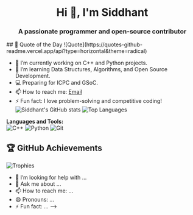 <h1 align="center">Hi 👋, I'm Siddhant</h1>
<h3 align="center">A passionate programmer and open-source contributor</h3>
## 💬 Quote of the Day
![Quote](https://quotes-github-readme.vercel.app/api?type=horizontal&theme=radical)

- 🔭 I’m currently working on C++ and Python projects.
- 🌱 I’m learning Data Structures, Algorithms, and Open Source Development.
- 💻 Preparing for ICPC and GSoC.
- 📫 How to reach me: [Email](mailto:shaurya.sid1729@gmail.com)
- ⚡ Fun fact: I love problem-solving and competitive coding!
![Siddhant's GitHub stats](https://github-readme-stats.vercel.app/api?username=siddhant1729&show_icons=true&theme=radical)
![Top Languages](https://github-readme-stats.vercel.app/api/top-langs/?username=siddhant1729&layout=compact&theme=radical)

**Languages and Tools:**  
![C++](https://img.shields.io/badge/-C++-blue?style=flat-square&logo=c%2B%2B)
![Python](https://img.shields.io/badge/-Python-yellow?style=flat-square&logo=python)
![Git](https://img.shields.io/badge/Git-F05032?style=for-the-badge&logo=git&logoColor=white)
## 🏆 GitHub Achievements  
![Trophies](https://github-profile-trophy.vercel.app/?username=siddhant1729&theme=tokyonight)

- 🤔 I’m looking for help with ...
- 💬 Ask me about ...
- 📫 How to reach me: ...
- 😄 Pronouns: ...
- ⚡ Fun fact: ...
-->
